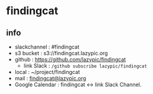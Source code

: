 # findingcat

## info
- slackchannel : #findingcat
- s3 bucket : s3://findingcat.lazypic.org
- github : https://github.com/lazypic/findingcat
    - link Slack : `/github subscribe lazypic/findingcat`
- local : ~/project/findingcat
- mail : findingcat@lazypic.org
- Google Calendar : findingcat <-> link Slack Channel.
